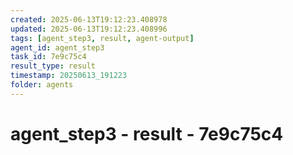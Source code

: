```yaml
---
created: 2025-06-13T19:12:23.408978
updated: 2025-06-13T19:12:23.408996
tags: [agent_step3, result, agent-output]
agent_id: agent_step3
task_id: 7e9c75c4
result_type: result
timestamp: 20250613_191223
folder: agents
---
```


# agent_step3 - result - 7e9c75c4

